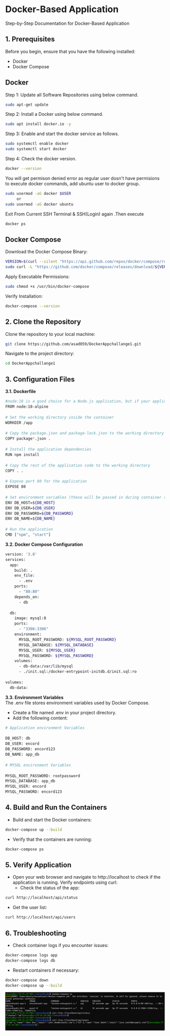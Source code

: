 
# Docker-Based Application

Step-by-Step Documentation for Docker-Based Application



## 1. Prerequisites

Before you begin, ensure that you have the following installed:

 - Docker
 - Docker Compose



## Docker 
Step 1: Update all Software Repositories using below command.

```bash
sudo apt-get update

```

Step 2: Install a Docker using below command.

```bash
sudo apt install docker.io -y

```
Step 3: Enable and start the docker service as follows.

```bash
sudo systemctl enable docker
sudo systemctl start docker

```

Step 4: Check the  docker version.

```bash
docker --version

```

You will get permison denied error as regular user dosn't have permisions to execute docker commands, add ubuntu user to docker group.

```bash
sudo usermod -aG docker $USER
     or 
sudo usermod -aG docker ubuntu

```
Exit From Current SSH Terminal & SSH(Login) again .Then execute

```bash
docker ps

```

## Docker Compose

Download the Docker Compose Binary:

```bash
VERSION=$(curl --silent "https://api.github.com/repos/docker/compose/releases/latest" | grep -oP '"tag_name": "\K(.*)(?=")')
sudo curl -L "https://github.com/docker/compose/releases/download/${VERSION}/docker-compose-$(uname -s)-$(uname -m)" -o /usr/bin/docker-compose

```

Apply Executable Permissions:
```bash
sudo chmod +x /usr/bin/docker-compose

```

Verify Installation:
```bash
docker-compose --version


```

## 2. Clone the Repository

Clone the repository to your local machine:

```bash
git clone https://github.com/asad059/DockerAppchallange1.git

```

Navigate to the project directory:
```bash
cd DockerAppchallange1

```
## 3. Configuration Files
**3.1. Dockerfile**
```bash
#node:18 is a good choice for a Node.js application, but if your application can work with a slimmer image like node:18-alpine, consider using it to reduce the image size
FROM node:18-alpine

# Set the working directory inside the container
WORKDIR /app

# Copy the package.json and package-lock.json to the working directory
COPY package*.json .

# Install the application dependencies
RUN npm install

# Copy the rest of the application code to the working directory
COPY . .

# Expose port 80 for the application
EXPOSE 80

# Set environment variables (these will be passed in during container run)
ENV DB_HOST=${DB_HOST}
ENV DB_USER=${DB_USER}
ENV DB_PASSWORD=${DB_PASSWORD}
ENV DB_NAME=${DB_NAME}

# Run the application
CMD ["npm", "start"]

```

**3.2. Docker Compose Configuration**
```bash
version: '3.8'
services:
  app:
    build: .
    env_file:
      - .env
    ports:
      - "80:80"
    depends_on:
      - db

  db:
    image: mysql:8
    ports:
      - "3306:3306"
    environment:
      MYSQL_ROOT_PASSWORD: ${MYSQL_ROOT_PASSWORD}
      MYSQL_DATABASE: ${MYSQL_DATABASE}
      MYSQL_USER: ${MYSQL_USER}
      MYSQL_PASSWORD: ${MYSQL_PASSWORD}
    volumes:
      - db-data:/var/lib/mysql
      - ./init.sql:/docker-entrypoint-initdb.d/init.sql:ro

volumes:
  db-data:
```
**3.3. Environment Variables**  
The .env file stores environment variables used by Docker Compose.  
* Create a file named .env in your project directory.  
* Add the following content:
```bash
# Application environment Variables

DB_HOST: db
DB_USER: encord
DB_PASSWORD: encord123
DB_NAME: app_db

# MYSQL environment Variables

MYSQL_ROOT_PASSWORD: rootpassword
MYSQL_DATABASE: app_db
MYSQL_USER: encord
MYSQL_PASSWORD: encord123
```
## 4. Build and Run the Containers
* Build and start the Docker containers:
```bash
docker-compose up --build
```
* Verify that the containers are running:
```bash
docker-compose ps
```
## 5. Verify Application

* Open your web browser and navigate to http://localhost to check if the application is running.
 Verify endpoints using curl:
  * Check the status of the app:
```bash
curl http://localhost/api/status

```
* Get the user list:
```bash
curl http://localhost/api/users
```
## 6. Troubleshooting
* Check container logs if you encounter issues:
```bash
docker-compose logs app
docker-compose logs db

```
* Restart containers if necessary:
```bash
docker-compose down
docker-compose up --build

```


![Screenshot of the app](./output.png)
